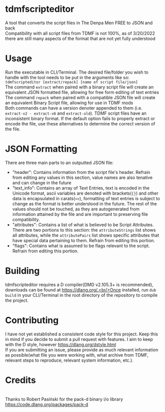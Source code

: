 # tdmfscripteditor
A tool that converts the script files in The Denpa Men FREE to JSON and back
<br/> Compatibility with all script files from TDMF is not 100%, as of 3/20/2022 there are still many aspects of the format that are not yet fully understood
# Usage
Run the executable in CLI/Terminal. The desired file/folder you wish to handle with the tool needs to be put in the arguments like so:
<br/>`tdmfscripteditor [extract/repack] [name of script file/json]`
<br/>The command `extract` when paired with a binary script file will create an equivalent JSON formatted file, allowing for free form editing of text entries
<br/>The command `repack` when paired with a compatible JSON file will create an equivalent Binary Script file, allowing for use in TDMF mods
<br/>Both commands can have a version denoter appended to them (i.e. `extract-v2 - extract-v6` and `extract-old`). TDMF script files have an inconsistent binary format. If the default option fails to properly extract or encode the file, use these alternatives to determine the correct version of the file.
# JSON Formatting
There are three main parts to an outputted JSON file:
- "header": Contains information from the script file's header. Refrain from editing any values in this section, value names are also tenative and can change in the future
- "text_info": Contains an array of Text Entries, text is encoded in the Unicode format, ascii variables are denoted with brackets(`{}`) and other data is encapsulated in carats(`<>`), formatting of text entries is subject to change as the format is better understood in the future. The rest of the values should not be touched, as they are autogenerated from information attained by the file and are important to preserving file compatibility.
- "attributes": Contains a list of what is believed to be Script Attributes. There are two portions to this section: the `attributeStrings` list shows all attributes, while the `attributePairs` list shows specific attributes that have special data pertaining to them. Refrain from editing this portion.
- "flags": Contains what is assumed to be flags relevant to the script. Refrain from editing this portion.
# Building
tdmfscripteditor requires a D compiler(DMD v2.105.3+ is recommended), downloads can be found at https://dlang.org/.<br/>Once installed, run `dub build` in your CLI/Terminal in the root directory of the repository to compile the project.
# Contributing
I have not yet established a consistent code style for this project. Keep this in mind if you decide to submit a pull request with features. I aim to keep with the D style, however https://dlang.org/dstyle.html
<br/>If you are submitting an issue, please provide as much relevant information as possible(what file you were working with, what archive from TDMF, relevant steps to reproduce, relevant system information, etc.).
# Credits
<br/>Thanks to Robert Pasiński for the pack-d binary i/o library https://code.dlang.org/packages/pack-d
